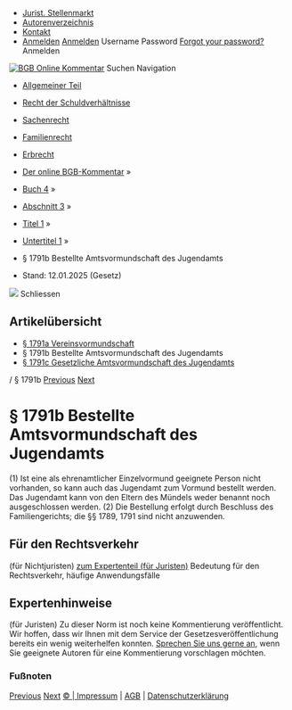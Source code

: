   * [Jurist. Stellenmarkt](https://bgb.kommentar.de/Buch-4/Abschnitt-3/Titel-1/Untertitel-1/</job-board> "Jurist. Stellenmarkt")
  * [Autorenverzeichnis](https://bgb.kommentar.de/Buch-4/Abschnitt-3/Titel-1/Untertitel-1/</Autorenverzeichnis> "Autorenverzeichnis")
  * [Kontakt](https://bgb.kommentar.de/Buch-4/Abschnitt-3/Titel-1/Untertitel-1/</Kontakt>)
  * [Anmelden](https://bgb.kommentar.de/Buch-4/Abschnitt-3/Titel-1/Untertitel-1/<#login> "show login form") [Anmelden](https://bgb.kommentar.de/Buch-4/Abschnitt-3/Titel-1/Untertitel-1/<#> "hide login form") Username Password
[Forgot your password?](https://bgb.kommentar.de/Buch-4/Abschnitt-3/Titel-1/Untertitel-1/</user/forgotpassword>) Anmelden 


[![BGB Online Kommentar](https://bgb.kommentar.de/extension/bgb/design/bgb/images/logo.png)](https://bgb.kommentar.de/Buch-4/Abschnitt-3/Titel-1/Untertitel-1/</> "BGB Online Kommentar")
Suchen
Navigation
  * [Allgemeiner Teil](https://bgb.kommentar.de/Buch-4/Abschnitt-3/Titel-1/Untertitel-1/</Buch-1>)
  * [Recht der Schuldverhältnisse](https://bgb.kommentar.de/Buch-4/Abschnitt-3/Titel-1/Untertitel-1/</Buch-2>)
  * [Sachenrecht](https://bgb.kommentar.de/Buch-4/Abschnitt-3/Titel-1/Untertitel-1/</Buch-3>)
  * [Familienrecht](https://bgb.kommentar.de/Buch-4/Abschnitt-3/Titel-1/Untertitel-1/</Buch-4>)
  * [Erbrecht](https://bgb.kommentar.de/Buch-4/Abschnitt-3/Titel-1/Untertitel-1/</Buch-5>)


  * [Der online BGB-Kommentar](https://bgb.kommentar.de/Buch-4/Abschnitt-3/Titel-1/Untertitel-1/</>) »
  * [Buch 4](https://bgb.kommentar.de/Buch-4/Abschnitt-3/Titel-1/Untertitel-1/</Buch-4>) »
  * [Abschnitt 3](https://bgb.kommentar.de/Buch-4/Abschnitt-3/Titel-1/Untertitel-1/</Buch-4/Abschnitt-3>) »
  * [Titel 1](https://bgb.kommentar.de/Buch-4/Abschnitt-3/Titel-1/Untertitel-1/</Buch-4/Abschnitt-3/Titel-1>) »
  * [Untertitel 1](https://bgb.kommentar.de/Buch-4/Abschnitt-3/Titel-1/Untertitel-1/</Buch-4/Abschnitt-3/Titel-1/Untertitel-1>) »
  * § 1791b Bestellte Amtsvormundschaft des Jugendamts 
  * Stand: 12.01.2025 (Gesetz) 


![](https://vg01.met.vgwort.de/na/1c9909529ead4f509072c06d9081a7d5)
Schliessen 
## Artikelübersicht
  * [ § 1791a Vereinsvormundschaft ](https://bgb.kommentar.de/Buch-4/Abschnitt-3/Titel-1/Untertitel-1/</Buch-4/Abschnitt-3/Titel-1/Untertitel-1/Vereinsvormundschaft>)
  * § 1791b Bestellte Amtsvormundschaft des Jugendamts 
  * [ § 1791c Gesetzliche Amtsvormundschaft des Jugendamts ](https://bgb.kommentar.de/Buch-4/Abschnitt-3/Titel-1/Untertitel-1/</Buch-4/Abschnitt-3/Titel-1/Untertitel-1/Gesetzliche-Amtsvormundschaft-des-Jugendamts>)


/ § 1791b 
[Previous](https://bgb.kommentar.de/Buch-4/Abschnitt-3/Titel-1/Untertitel-1/</Buch-4/Abschnitt-3/Titel-1/Untertitel-1/Vereinsvormundschaft> "§ 1791a Vereinsvormundschaft") [Next](https://bgb.kommentar.de/Buch-4/Abschnitt-3/Titel-1/Untertitel-1/</Buch-4/Abschnitt-3/Titel-1/Untertitel-1/Gesetzliche-Amtsvormundschaft-des-Jugendamts> "§ 1791c Gesetzliche Amtsvormundschaft des Jugendamts")
# § 1791b Bestellte Amtsvormundschaft des Jugendamts
(1) Ist eine als ehrenamtlicher Einzelvormund geeignete Person nicht vorhanden, so kann auch das Jugendamt zum Vormund bestellt werden. Das Jugendamt kann von den Eltern des Mündels weder benannt noch ausgeschlossen werden.
(2) Die Bestellung erfolgt durch Beschluss des Familiengerichts; die §§ 1789, 1791 sind nicht anzuwenden.
## Für den Rechtsverkehr 
(für Nichtjuristen)
[zum Expertenteil (für Juristen)](https://bgb.kommentar.de/Buch-4/Abschnitt-3/Titel-1/Untertitel-1/<#expertenhinweise>)
Bedeutung für den Rechtsverkehr, häufige Anwendungsfälle
## Expertenhinweise
(für Juristen)
Zu dieser Norm ist noch keine Kommentierung veröffentlicht. Wir hoffen, dass wir Ihnen mit dem Service der Gesetzesveröffentlichung bereits ein wenig weiterhelfen konnten. [Sprechen Sie uns gerne an](https://bgb.kommentar.de/Buch-4/Abschnitt-3/Titel-1/Untertitel-1/</Kontakt>), wenn Sie geeignete Autoren für eine Kommentierung vorschlagen möchten. 
### Fußnoten
[Previous](https://bgb.kommentar.de/Buch-4/Abschnitt-3/Titel-1/Untertitel-1/</Buch-4/Abschnitt-3/Titel-1/Untertitel-1/Vereinsvormundschaft> "§ 1791a Vereinsvormundschaft") [Next](https://bgb.kommentar.de/Buch-4/Abschnitt-3/Titel-1/Untertitel-1/</Buch-4/Abschnitt-3/Titel-1/Untertitel-1/Gesetzliche-Amtsvormundschaft-des-Jugendamts> "§ 1791c Gesetzliche Amtsvormundschaft des Jugendamts")
[© | Impressum](https://bgb.kommentar.de/Buch-4/Abschnitt-3/Titel-1/Untertitel-1/</Kontakt>) | [AGB](https://bgb.kommentar.de/Buch-4/Abschnitt-3/Titel-1/Untertitel-1/</AGB>) | [Datenschutzerklärung](https://bgb.kommentar.de/Buch-4/Abschnitt-3/Titel-1/Untertitel-1/</Datenschutzerklaerung-fuer-Leser>)
